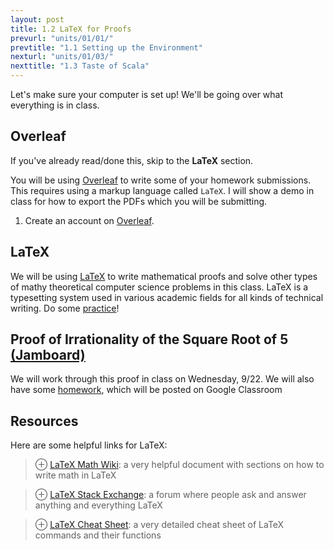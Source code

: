 ```yaml
---
layout: post
title: 1.2 LaTeX for Proofs
prevurl: "units/01/01/"
prevtitle: "1.1 Setting up the Environment"
nexturl: "units/01/03/"
nexttitle: "1.3 Taste of Scala"
---
```

Let's make sure your computer is set up! We'll be going over what everything is in class.

## Overleaf
If you've already read/done this, skip to the **LaTeX** section. 

You will be using [Overleaf](https://www.overleaf.com/) to write some of your homework submissions. This requires using a markup language called `LaTeX`. I will show a demo in class for how to export the PDFs which you will be submitting.

  1. Create an account on [Overleaf](https://www.overleaf.com/register).

## LaTeX
We will be using [LaTeX](https://www.latex-project.org/) to write mathematical proofs and solve other types of mathy theoretical computer science problems in this class. LaTeX is a typesetting system used in various academic fields for all kinds of technical writing. Do some [practice](https://www.overleaf.com/learn/latex/Learn_LaTeX_in_30_minutes)!

## Proof of Irrationality of the Square Root of 5 [(Jamboard)](https://jamboard.google.com/d/16sgZSKZ0xsyG-08zCWGyZJEY2e-TrvD4MPkEgZ98OLs/edit?authuser=0)
We will work through this proof in class on Wednesday, 9/22. We will also have some [homework](template0.tex), which will be posted on Google Classroom 

## Resources
Here are some helpful links for LaTeX:

 > ⊕ [LaTeX Math Wiki](https://en.wikibooks.org/wiki/LaTeX/Mathematics): a very helpful document with sections on how to write math in LaTeX
 
 > ⊕ [LaTeX Stack Exchange](https://tex.stackexchange.com/): a forum where people ask and answer anything and everything LaTeX
 
 > ⊕ [LaTeX Cheat Sheet](latexsheet.pdf): a very detailed cheat sheet of LaTeX commands and their functions 
